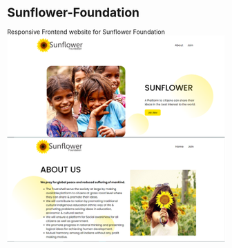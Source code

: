 # Sunflower-Foundation
Responsive Frontend website for Sunflower Foundation
![alt text](https://github.com/elina7344/Sunflower-Foundation/blob/main/images/Home.png)
![alt text](https://github.com/elina7344/Sunflower-Foundation/blob/main/images/About.png)
